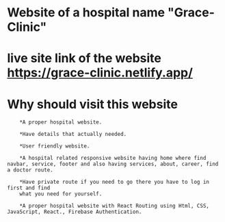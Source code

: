 # Website of a hospital name "Grace-Clinic"

# live site link of the website https://grace-clinic.netlify.app/

# Why should visit this website 

        *A proper hospital website.

        *Have details that actually needed.

        *User friendly website.

        *A hospital related responsive website having home where find navbar, service, footer and also having services, about, career, find a doctor route.

        *Have private route if you need to go there you have to log in first and find 
        what you need for yourself.

        *A proper hospital website with React Routing using Html, CSS, JavaScript, React., Firebase Authentication.
